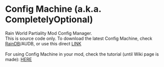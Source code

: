 # Config Machine (a.k.a. CompletelyOptional)

Rain World Partiality Mod Config Manager.  
This is source code only. To download the latest Config Machine, check [RainDB](http://www.raindb.net/index.html)/AUDB, or use this direct [LINK](https://drive.google.com/file/d/1NIE8conaoI1OOHevi4K9tvOG4v-NIfYf/view)
<br><br>
For using Config Machine in your mod, check the tutorial (until Wiki page is made): [HERE](https://drive.google.com/file/d/1eZE6EVwslhnSIFffmoUxDgUCRTAvD-zP/view)
